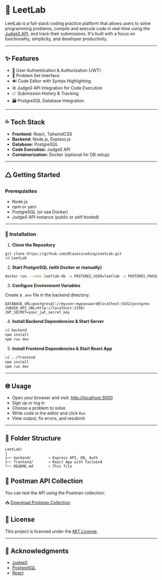 # 🚀 LeetLab

LeetLab is a full-stack coding practice platform that allows users to solve programming problems, compile and execute code in real-time using the [Judge0 API](https://judge0.com/), and track their submissions. It's built with a focus on functionality, simplicity, and developer productivity.

---

## ✨ Features

- 🔐 User Authentication & Authorization (JWT)
- 🧠 Problem Set Interface
- 🔊 Code Editor with Syntax Highlighting
- ⚙️ Judge0 API Integration for Code Execution
- 📈 Submission History & Tracking
- 🗃️ PostgreSQL Database Integration

---

## 💦 Tech Stack

- **Frontend:** React, TailwindCSS
- **Backend:** Node.js, Express.js
- **Database:** PostgreSQL
- **Code Execution:** Judge0 API
- **Containerization:** Docker (optional for DB setup)

---

## 🛆 Getting Started

### Prerequisites

- Node.js
- npm or yarn
- PostgreSQL (or use Docker)
- Judge0 API instance (public or self-hosted)

---

### 🔧 Installation

1. **Clone the Repository**

```bash
git clone https://github.com/Blazeiscoding/LeetLab.git
cd LeetLab
```

2. **Start PostgreSQL (with Docker or manually)**

```bash
docker run --name leetlab-db -e POSTGRES_USER=leetlab -e POSTGRES_PASSWORD=leetlab123 -e POSTGRES_DB=leetlabdb -p 5432:5432 -d postgres
```

3. **Configure Environment Variables**

Create a `.env` file in the backend directory:

```env
DATABASE_URL=postgresql://myuser:mypassword@localhost:5432/postgres
JUDGE0_API_URL=http://localhost:2358/
JWT_SECRET=your_jwt_secret_key
```

4. **Install Backend Dependencies & Start Server**

```bash
cd backend
npm install
npm run dev
```

5. **Install Frontend Dependencies & Start React App**

```bash
cd ../frontend
npm install
npm run dev
```

---

## 🌐 Usage

- Open your browser and visit: [http://localhost:3000](http://localhost:8080)
- Sign up or log in
- Choose a problem to solve
- Write code in the editor and click `Run`
- View output, fix errors, and resubmit

---

## 📁 Folder Structure

```
LeetLab/
│
├── backend/        → Express API, DB, Auth
├── frontend/       → React App with Tailwind
└── README.md       → This file
```

## 🧪 Postman API Collection

You can test the API using the Postman collection:

📥 [Download Postman Collection](./postman/LeetLab.postman_collection.json)

## 📄 License

This project is licensed under the [MIT License](LICENSE).

---

## 🙌 Acknowledgments

- [Judge0](https://judge0.com/)
- [PostgreSQL](https://www.postgresql.org/)
- [React](https://reactjs.org/)
